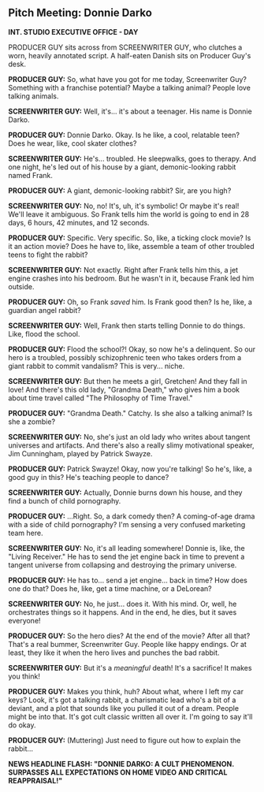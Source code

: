 ## Pitch Meeting: Donnie Darko

**INT. STUDIO EXECUTIVE OFFICE - DAY**

PRODUCER GUY sits across from SCREENWRITER GUY, who clutches a worn, heavily annotated script. A half-eaten Danish sits on Producer Guy's desk.

**PRODUCER GUY:** So, what have you got for me today, Screenwriter Guy? Something with a franchise potential? Maybe a talking animal? People love talking animals.

**SCREENWRITER GUY:** Well, it's... it's about a teenager. His name is Donnie Darko.

**PRODUCER GUY:** Donnie Darko. Okay. Is he like, a cool, relatable teen? Does he wear, like, cool skater clothes?

**SCREENWRITER GUY:** He's... troubled. He sleepwalks, goes to therapy. And one night, he's led out of his house by a giant, demonic-looking rabbit named Frank.

**PRODUCER GUY:** A giant, demonic-looking rabbit? Sir, are you high?

**SCREENWRITER GUY:** No, no! It's, uh, it's symbolic! Or maybe it's real! We'll leave it ambiguous. So Frank tells him the world is going to end in 28 days, 6 hours, 42 minutes, and 12 seconds.

**PRODUCER GUY:** Specific. Very specific. So, like, a ticking clock movie? Is it an action movie? Does he have to, like, assemble a team of other troubled teens to fight the rabbit?

**SCREENWRITER GUY:** Not exactly. Right after Frank tells him this, a jet engine crashes into his bedroom. But he wasn't in it, because Frank led him outside.

**PRODUCER GUY:** Oh, so Frank *saved* him. Is Frank good then? Is he, like, a guardian angel rabbit?

**SCREENWRITER GUY:** Well, Frank then starts telling Donnie to do things. Like, flood the school.

**PRODUCER GUY:** Flood the school?! Okay, so now he's a delinquent. So our hero is a troubled, possibly schizophrenic teen who takes orders from a giant rabbit to commit vandalism? This is very... niche.

**SCREENWRITER GUY:** But then he meets a girl, Gretchen! And they fall in love! And there's this old lady, "Grandma Death," who gives him a book about time travel called "The Philosophy of Time Travel."

**PRODUCER GUY:** "Grandma Death." Catchy. Is she also a talking animal? Is she a zombie?

**SCREENWRITER GUY:** No, she's just an old lady who writes about tangent universes and artifacts. And there's also a really slimy motivational speaker, Jim Cunningham, played by Patrick Swayze.

**PRODUCER GUY:** Patrick Swayze! Okay, now you're talking! So he's, like, a good guy in this? He's teaching people to dance?

**SCREENWRITER GUY:** Actually, Donnie burns down his house, and they find a bunch of child pornography.

**PRODUCER GUY:** ...Right. So, a dark comedy then? A coming-of-age drama with a side of child pornography? I'm sensing a very confused marketing team here.

**SCREENWRITER GUY:** No, it's all leading somewhere! Donnie is, like, the "Living Receiver." He has to send the jet engine back in time to prevent a tangent universe from collapsing and destroying the primary universe.

**PRODUCER GUY:** He has to... send a jet engine... back in time? How does one do that? Does he, like, get a time machine, or a DeLorean?

**SCREENWRITER GUY:** No, he just... does it. With his mind. Or, well, he orchestrates things so it happens. And in the end, he dies, but it saves everyone!

**PRODUCER GUY:** So the hero dies? At the end of the movie? After all that? That's a real bummer, Screenwriter Guy. People like happy endings. Or at least, they like it when the hero lives and punches the bad rabbit.

**SCREENWRITER GUY:** But it's a *meaningful* death! It's a sacrifice! It makes you think!

**PRODUCER GUY:** Makes you think, huh? About what, where I left my car keys? Look, it's got a talking rabbit, a charismatic lead who's a bit of a deviant, and a plot that sounds like you pulled it out of a dream. People might be into that. It's got cult classic written all over it. I'm going to say it'll do okay.

**PRODUCER GUY:** (Muttering) Just need to figure out how to explain the rabbit...

**NEWS HEADLINE FLASH: "DONNIE DARKO: A CULT PHENOMENON. SURPASSES ALL EXPECTATIONS ON HOME VIDEO AND CRITICAL REAPPRAISAL!"**